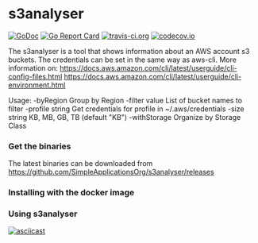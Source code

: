 # s3analyser

[![GoDoc](https://godoc.org/github.com/SimpleApplicationsOrg/s3analyser?status.svg)](https://godoc.org/github.com/SimpleApplicationsOrg/s3analyser)
[![Go Report Card](https://goreportcard.com/badge/github.com/SimpleApplicationsOrg/s3analyser)](https://goreportcard.com/report/github.com/SimpleApplicationsOrg/s3analyser)
[![travis-ci.org](https://travis-ci.org/SimpleApplicationsOrg/s3analyser.svg?branch=master)](http://travis-ci.org/SimpleApplicationsOrg/s3analyser?branch=master)
[![codecov.io](http://codecov.io/github/SimpleApplicationsOrg/s3analyser/coverage.svg?branch=master)](http://codecov.io/github/SimpleApplicationsOrg/s3analyser?branch=master)

The s3analyser is a tool that shows information about an AWS account s3 buckets.
The credentials can be set in the same way as aws-cli. More information on:
https://docs.aws.amazon.com/cli/latest/userguide/cli-config-files.html
https://docs.aws.amazon.com/cli/latest/userguide/cli-environment.html

Usage:
  -byRegion
        Group by Region
  -filter value
        List of bucket names to filter
  -profile string
        Get credentials for profile in ~/.aws/credentials
  -size string
        KB, MB, GB, TB (default "KB")
  -withStorage
        Organize by Storage Class

### Get the binaries
The latest binaries can be downloaded from https://github.com/SimpleApplicationsOrg/s3analyser/releases

### Installing with the docker image

### Using s3analyser
[![asciicast](https://asciinema.org/a/UolZxtmF7KT4hv0h8wIF8xzIs.png)](https://asciinema.org/a/UolZxtmF7KT4hv0h8wIF8xzIs)